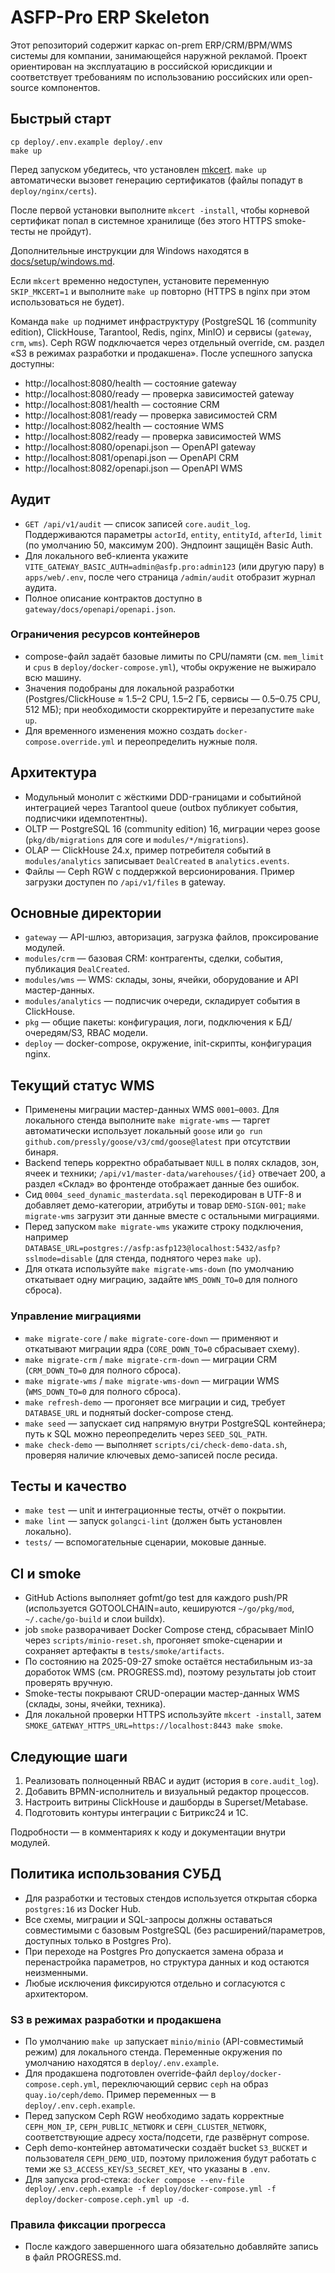 # ASFP-Pro ERP Skeleton

Этот репозиторий содержит каркас on-prem ERP/CRM/BPM/WMS системы для компании, занимающейся наружной рекламой. Проект ориентирован на эксплуатацию в российской юрисдикции и соответствует требованиям по использованию российских или open-source компонентов.

## Быстрый старт

```
cp deploy/.env.example deploy/.env
make up
```

Перед запуском убедитесь, что установлен [mkcert](https://github.com/FiloSottile/mkcert). `make up` автоматически вызовет генерацию сертификатов (файлы попадут в `deploy/nginx/certs`).

После первой установки выполните `mkcert -install`, чтобы корневой сертификат попал в системное хранилище (без этого HTTPS smoke-тесты не пройдут).

Дополнительные инструкции для Windows находятся в [docs/setup/windows.md](docs/setup/windows.md).

Если `mkcert` временно недоступен, установите переменную `SKIP_MKCERT=1` и выполните `make up` повторно (HTTPS в nginx при этом использоваться не будет).

Команда `make up` поднимет инфраструктуру (PostgreSQL 16 (community edition), ClickHouse, Tarantool, Redis, nginx, MinIO) и сервисы (`gateway`, `crm`, `wms`). Ceph RGW подключается через отдельный override, см. раздел «S3 в режимах разработки и продакшена». После успешного запуска доступны:

- http://localhost:8080/health — состояние gateway
- http://localhost:8080/ready — проверка зависимостей gateway
- http://localhost:8081/health — состояние CRM
- http://localhost:8081/ready — проверка зависимостей CRM
- http://localhost:8082/health — состояние WMS
- http://localhost:8082/ready — проверка зависимостей WMS
- http://localhost:8080/openapi.json — OpenAPI gateway
- http://localhost:8081/openapi.json — OpenAPI CRM
- http://localhost:8082/openapi.json — OpenAPI WMS

## Аудит

- `GET /api/v1/audit` — список записей `core.audit_log`. Поддерживаются параметры `actorId`, `entity`, `entityId`, `afterId`, `limit` (по умолчанию 50, максимум 200). Эндпоинт защищён Basic Auth.
- Для локального веб-клиента укажите `VITE_GATEWAY_BASIC_AUTH=admin@asfp.pro:admin123` (или другую пару) в `apps/web/.env`, после чего страница `/admin/audit` отобразит журнал аудита.
- Полное описание контрактов доступно в `gateway/docs/openapi/openapi.json`.

### Ограничения ресурсов контейнеров

- compose-файл задаёт базовые лимиты по CPU/памяти (см. `mem_limit` и `cpus` в `deploy/docker-compose.yml`), чтобы окружение не выжирало всю машину.
- Значения подобраны для локальной разработки (Postgres/ClickHouse ≈ 1.5–2 CPU, 1.5–2 ГБ, сервисы — 0.5–0.75 CPU, 512 МБ); при необходимости скорректируйте и перезапустите `make up`.
- Для временного изменения можно создать `docker-compose.override.yml` и переопределить нужные поля.

## Архитектура

- Модульный монолит с жёсткими DDD-границами и событийной интеграцией через Tarantool queue (outbox публикует события, подписчики идемпотентны).
- OLTP — PostgreSQL 16 (community edition) 16, миграции через goose (`pkg/db/migrations` для core и `modules/*/migrations`).
- OLAP — ClickHouse 24.x, пример потребителя событий в `modules/analytics` записывает `DealCreated` в `analytics.events`.
- Файлы — Ceph RGW с поддержкой версионирования. Пример загрузки доступен по `/api/v1/files` в gateway.

## Основные директории

- `gateway` — API-шлюз, авторизация, загрузка файлов, проксирование модулей.
- `modules/crm` — базовая CRM: контрагенты, сделки, события, публикация `DealCreated`.
- `modules/wms` — WMS: склады, зоны, ячейки, оборудование и API мастер-данных.
- `modules/analytics` — подписчик очереди, складирует события в ClickHouse.
- `pkg` — общие пакеты: конфигурация, логи, подключения к БД/очередям/S3, RBAC модели.
- `deploy` — docker-compose, окружение, init-скрипты, конфигурация nginx.

## Текущий статус WMS

- Применены миграции мастер-данных WMS `0001`–`0003`. Для локального стенда выполните `make migrate-wms` — таргет автоматически использует локальный `goose` или `go run github.com/pressly/goose/v3/cmd/goose@latest` при отсутствии бинаря.
- Backend теперь корректно обрабатывает `NULL` в полях складов, зон, ячеек и техники; `/api/v1/master-data/warehouses/{id}` отвечает 200, а раздел «Склад» во фронтенде отображает данные без ошибок.
- Сид `0004_seed_dynamic_masterdata.sql` перекодирован в UTF-8 и добавляет демо-категории, атрибуты и товар `DEMO-SIGN-001`; `make migrate-wms` загрузит эти данные вместе с остальными миграциями.
- Перед запуском `make migrate-wms` укажите строку подключения, например `DATABASE_URL=postgres://asfp:asfp123@localhost:5432/asfp?sslmode=disable` (для стенда, поднятого через `make up`).
- Для отката используйте `make migrate-wms-down` (по умолчанию откатывает одну миграцию, задайте `WMS_DOWN_TO=0` для полного сброса).

### Управление миграциями

- `make migrate-core` / `make migrate-core-down` — применяют и откатывают миграции ядра (`CORE_DOWN_TO=0` сбрасывает схему).
- `make migrate-crm` / `make migrate-crm-down` — миграции CRM (`CRM_DOWN_TO=0` для полного сброса).
- `make migrate-wms` / `make migrate-wms-down` — миграции WMS (`WMS_DOWN_TO=0` для полного сброса).
- `make refresh-demo` — прогоняет все миграции и сид, требует `DATABASE_URL` и поднятый docker-compose стенд.
- `make seed` — запускает сид напрямую внутри PostgreSQL контейнера; путь к SQL можно переопределить через `SEED_SQL_PATH`.
- `make check-demo` — выполняет `scripts/ci/check-demo-data.sh`, проверяя наличие ключевых демо-записей после ресида.

## Тесты и качество

- `make test` — unit и интеграционные тесты, отчёт о покрытии.
- `make lint` — запуск `golangci-lint` (должен быть установлен локально).
- `tests/` — вспомогательные сценарии, моковые данные.

## CI и smoke

- GitHub Actions выполняет gofmt/go test для каждого push/PR (используется GOTOOLCHAIN=auto, кешируются `~/go/pkg/mod`, `~/.cache/go-build` и слои buildx).
- job `smoke` разворачивает Docker Compose стенд, сбрасывает MinIO через `scripts/minio-reset.sh`, прогоняет smoke-сценарии и сохраняет артефакты в `tests/smoke/artifacts`.
- По состоянию на 2025-09-27 smoke остаётся нестабильным из-за доработок WMS (см. PROGRESS.md), поэтому результаты job стоит проверять вручную.
- Smoke-тесты покрывают CRUD-операции мастер-данных WMS (склады, зоны, ячейки, техника).
- Для локальной проверки HTTPS используйте `mkcert -install`, затем `SMOKE_GATEWAY_HTTPS_URL=https://localhost:8443 make smoke`.

## Следующие шаги

1. Реализовать полноценный RBAC и аудит (история в `core.audit_log`).
2. Добавить BPMN-исполнитель и визуальный редактор процессов.
3. Настроить витрины ClickHouse и дашборды в Superset/Metabase.
4. Подготовить контуры интеграции с Битрикс24 и 1С.

Подробности — в комментариях к коду и документации внутри модулей.

## Политика использования СУБД

- Для разработки и тестовых стендов используется открытая сборка `postgres:16` из Docker Hub.
- Все схемы, миграции и SQL-запросы должны оставаться совместимыми с базовым PostgreSQL (без расширений/параметров, доступных только в Postgres Pro).
- При переходе на Postgres Pro допускается замена образа и перенастройка параметров, но структура данных и код остаются неизменными.
- Любые исключения фиксируются отдельно и согласуются с архитектором.


### S3 в режимах разработки и продакшена

- По умолчанию `make up` запускает `minio/minio` (API-совместимый режим) для локального стенда. Переменные окружения по умолчанию находятся в `deploy/.env.example`.
- Для продакшена подготовлен override-файл `deploy/docker-compose.ceph.yml`, переключающий сервис `ceph` на образ `quay.io/ceph/demo`. Пример переменных — в `deploy/.env.ceph.example`.
- Перед запуском Ceph RGW необходимо задать корректные `CEPH_MON_IP`, `CEPH_PUBLIC_NETWORK` и `CEPH_CLUSTER_NETWORK`, соответствующие адресу хоста/подсети, где развёрнут compose.
- Ceph demo-контейнер автоматически создаёт bucket `S3_BUCKET` и пользователя `CEPH_DEMO_UID`, поэтому приложения будут работать с теми же `S3_ACCESS_KEY`/`S3_SECRET_KEY`, что указаны в `.env`.
- Для запуска prod-стека: `docker compose --env-file deploy/.env.ceph.example -f deploy/docker-compose.yml -f deploy/docker-compose.ceph.yml up -d`.


### Правила фиксации прогресса
- После каждого завершенного шага обязательно добавляйте запись в файл PROGRESS.md.

